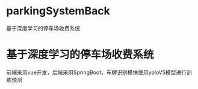 # parkingSystemBack
基于深度学习的停车场收费系统

# 基于深度学习的停车场收费系统

前端采用vue开发，后端采用SpringBoot，车牌识别模块使用yoloV5模型进行训练预测
